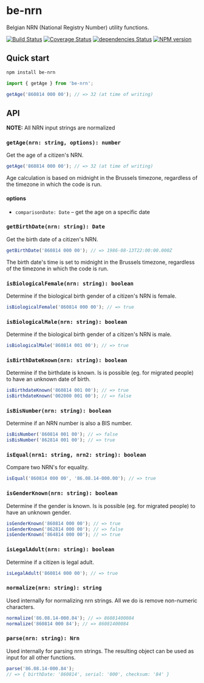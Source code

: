 # be-nrn

Belgian NRN (National Registry Number) utility functions.

[![Build Status](https://travis-ci.org/Moeriki/be-nrn.svg?branch=master)](https://travis-ci.org/Moeriki/be-nrn) [![Coverage Status](https://coveralls.io/repos/github/Moeriki/be-nrn/badge.svg?branch=master)](https://coveralls.io/github/Moeriki/be-nrn?branch=master) [![dependencies Status](https://david-dm.org/moeriki/be-nrn/status.svg)](https://david-dm.org/moeriki/be-nrn) [![NPM version](https://img.shields.io/npm/v/be-nrn.svg)](https://img.shields.io/npm/v/be-nrn.svg)

## Quick start

```sh
npm install be-nrn
```

```js
import { getAge } from 'be-nrn';

getAge('860814 000 00'); // => 32 (at time of writing)
```

## API

**NOTE:** All NRN input strings are normalized

### `getAge(nrn: string, options): number`

Get the age of a citizen's NRN.

```js
getAge('860814 000 00'); // => 32 (at time of writing)
```

Age calculation is based on midnight in the Brussels timezone, regardless of the timezone in which the code is run.

#### options

- `comparisonDate: Date` – get the age on a specific date

### `getBirthDate(nrn: string): Date`

Get the birth date of a citizen's NRN.

```js
getBirthDate('860814 000 00'); // => 1986-08-13T22:00:00.000Z
```

The birth date's time is set to midnight in the Brussels timezone, regardless of the timezone in which the code is run.

### `isBiologicalFemale(nrn: string): boolean`

Determine if the biological birth gender of a citizen's NRN is female.

```js
isBiologicalFemale('860814 000 00'); // => true
```

### `isBiologicalMale(nrn: string): boolean`

Determine if the biological birth gender of a citizen's NRN is male.

```js
isBiologicalMale('860814 001 00'); // => true
```

### `isBirthDateKnown(nrn: string): boolean`

Determine if the birthdate is known. Is is possible (eg. for migrated people) to have an unknown date of birth.

```js
isBirthdateKnown('860814 001 00'); // => true
isBirthdateKnown('002000 001 00'); // => false
```

### `isBisNumber(nrn: string): boolean`

Determine if an NRN number is also a BIS number.

```js
isBisNumber('860814 001 00'); // => false
isBisNumber('862814 001 00'); // => true
```

### `isEqual(nrn1: string, nrn2: string): boolean`

Compare two NRN's for equality.

```js
isEqual('860814 000 00', '86.08.14-000.00'); // => true
```

### `isGenderKnown(nrn: string): boolean`

Determine if the gender is known. Is is possible (eg. for migrated people) to have an unknown gender.

```js
isGenderKnown('860814 000 00'); // => true
isGenderKnown('862814 000 00'); // => false
isGenderKnown('864814 000 00'); // => true
```

### `isLegalAdult(nrn: string): boolean`

Determine if a citizen is legal adult.

```js
isLegalAdult('860814 000 00'); // => true
```

### `normalize(nrn: string): string`

Used internally for normalizing nrn strings. All we do is remove non-numeric characters.

```js
normalize('86.08.14-000.84'); // => 86081400084
normalize('860814 000 84'); // => 86081400084
```

### `parse(nrn: string): Nrn`

Used internally for parsing nrn strings. The resulting object can be used as input for all other functions.

```js
parse('86.08.14-000.84');
// => { birthDate: '860814', serial: '000', checksum: '84' }
```
